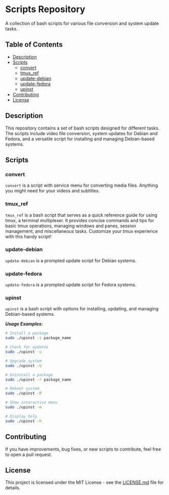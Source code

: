 # Scripts Repository

A collection of bash scripts for various file conversion and system update tasks.

## Table of Contents

- [Description](#description)
- [Scripts](#scripts)
  - [convert](#convert)
  - [tmux_ref](#tmux_ref)
  - [update-debian](#update-debian)
  - [update-fedora](#update-fedora)
  - [upinst](#upinst)
- [Contributing](#contributing)
- [License](#license)

## Description
This repository contains a set of bash scripts designed for different tasks. The scripts include video file conversion, system updates for Debian and Fedora, and a versatile script for installing and managing Debian-based systems.

## Scripts

### convert
`convert` is a script with service menu for converting media files. Anything you might need for your videos and subtitles.

### tmux_ref
`tmux_ref` is a bash script that serves as a quick reference guide for using tmux, a terminal multiplexer. It provides concise commands and tips for basic tmux operations, managing windows and panes, session management, and miscellaneous tasks. Customize your tmux experience with this handy script!

### update-debian
`update-debian` is a prompted update script for Debian systems.

### update-fedora
`update-fedora` is a prompted update script for Fedora systems.

### upinst
`upinst` is a bash script with options for installing, updating, and managing Debian-based systems.


***Usage Examples:***
```bash
# Install a package
sudo ./upinst -i package_name

# Check for updates
sudo ./upinst -u

# Upgrade system
sudo ./upinst -U

# Uninstall a package
sudo ./upinst -r package_name

# Reboot system
sudo ./upinst -R

# Show interactive menu
sudo ./upinst -m

# Display help
sudo ./upinst -h
```

## Contributing

If you have improvements, bug fixes, or new scripts to contribute, feel free to open a pull request.

## License

This project is licensed under the MIT License - see the [LICENSE.md](LICENSE.md) file for details.
